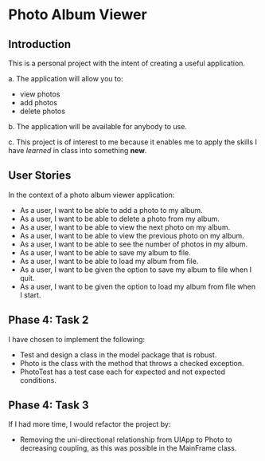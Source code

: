 # Photo Album Viewer

## Introduction

This is a personal project with the intent of creating a useful application. 

a. The application will allow you to:
- view photos
- add photos
- delete photos

b. The application will be available for anybody to use. 

c. This project is of interest to me because it enables me to apply the skills I have *learned* in class into something **new**.

## User Stories

In the context of a photo album viewer application:

- As a user, I want to be able to add a photo to my album.
- As a user, I want to be able to delete a photo from my album.
- As a user, I want to be able to view the next photo on my album.
- As a user, I want to be able to view the previous photo on my album.
- As a user, I want to be able to see the number of photos in my album.
- As a user, I want to be able to save my album to file.
- As a user, I want to be able to load my album from file.
- As a user, I want to be given the option to save my album to file when I quit.
- As a user, I want to be given the option to load my album from file when I start.

## Phase 4: Task 2

I have chosen to implement the following:

- Test and design a class in the model package that is robust.
- Photo is the class with the method that throws a checked exception.
- PhotoTest has a test case each for expected and not expected conditions.

## Phase 4: Task 3

If I had more time, I would refactor the project by:

- Removing the uni-directional relationship from UIApp to Photo to decreasing coupling,
as this was possible in the MainFrame class. 